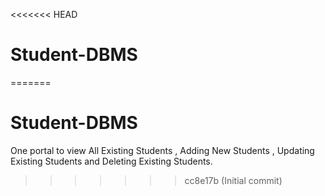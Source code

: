 <<<<<<< HEAD
# Student-DBMS
=======
# Student-DBMS
One portal to view All Existing Students , Adding New Students , Updating Existing Students and Deleting Existing Students.
>>>>>>> cc8e17b (Initial commit)
